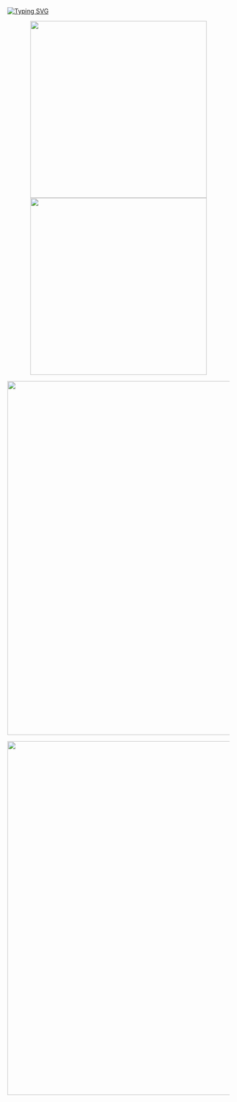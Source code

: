 <a href="https://git.io/typing-svg">
  <img src="https://readme-typing-svg.demolab.com?font=Yomogi&size=30&pause=1000&color=F7651B&center=true&vCenter=true&width=800&lines=Ciallo%EF%BD%9E(%E2%88%A0%C2%B7%CF%89%3C+)%E2%8C%92%E2%98%86" alt="Typing SVG" />
</a>

<p align="center">
  <img width=400 src="https://zhuang-github-readme-stats.vercel.app/api?username=FuseFairy&show_icons=true&theme=tokyonight&bg_color=00000000&include_all_commits=true&hide_border=true&line_height=23&card_width=400&count_private=true" />
  <img width=400 src="https://github-readme-stats.vercel.app/api/top-langs?username=FuseFairy&layout=compact&langs_count=8&theme=tokyonight&bg_color=00000000&&hide_border=true&card_width=400&exclude_repo=github-readme-stats,AICUP_BoT-SORT-TEAM_5041,AICup_MCMOT_Baseline_Colab,FuseFairy.github.io,Tweetcord" />
</p>

<p align="center">
  <img width=800 src="https://github-profile-repo-analytics.vercel.app/api/?theme=tokyo-night&bg_color=10000000" />
</p>

<p align="center">
  <img width=800 src="https://github-readme-activity-graph.vercel.app/graph?username=FuseFairy&theme=tokyo-night&bg_color=00000000&hide_border=true&radius=4.5" />
</p>
